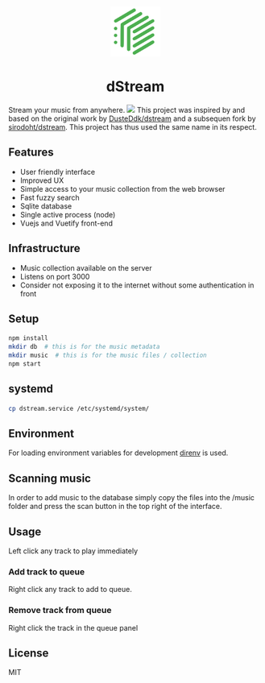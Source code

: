
<p align="center"><img width="100" src="favicon.svg" alt="Vue logo"></p>
<h1 align="center">dStream</h1>

Stream your music from anywhere.
![](dScreen.gif)
This project was inspired by and based on the original work by [DusteDdk/dstream](https://github.com/DusteDdk/dstream) and a subsequen fork by [sirodoht/dstream](https://github.com/sirodoht/dstream). This project has thus used the same name in its respect.

## Features

* User friendly interface
* Improved UX
* Simple access to your music collection from the web browser
* Fast fuzzy search
* Sqlite database
* Single active process (node)
* Vuejs and Vuetify front-end
  

## Infrastructure

* Music collection available on the server
* Listens on port 3000
* Consider not exposing it to the internet without some authentication in front

## Setup

```sh
npm install
mkdir db  # this is for the music metadata
mkdir music  # this is for the music files / collection
npm start
```

## systemd

```sh
cp dstream.service /etc/systemd/system/
```

## Environment

For loading environment variables for development
[direnv](https://github.com/direnv/direnv) is used.

## Scanning music

In order to add music to the database simply copy the files into the /music folder and press the scan button in the top right of the interface.

## Usage 
Left click any track to play immediately

### Add track to queue

Right click any track to add to queue.

### Remove track from queue

Right click the track in the queue panel

## License

MIT

